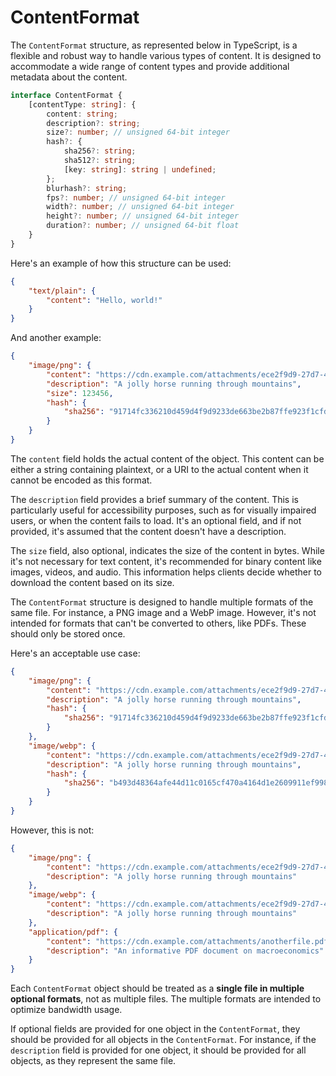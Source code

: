 # ContentFormat

The `ContentFormat` structure, as represented below in TypeScript, is a flexible and robust way to handle various types of content. It is designed to accommodate a wide range of content types and provide additional metadata about the content.

```ts
interface ContentFormat {
    [contentType: string]: {
        content: string;
        description?: string;
        size?: number; // unsigned 64-bit integer
        hash?: {
            sha256?: string;
            sha512?: string;
            [key: string]: string | undefined;
        };
        blurhash?: string;
        fps?: number; // unsigned 64-bit integer
        width?: number; // unsigned 64-bit integer
        height?: number; // unsigned 64-bit integer
        duration?: number; // unsigned 64-bit float
    }
}
```

Here's an example of how this structure can be used:

```json
{
    "text/plain": {
        "content": "Hello, world!"
    }
}
```

And another example:

```json
{
    "image/png": {
        "content": "https://cdn.example.com/attachments/ece2f9d9-27d7-457d-b657-4ce9172bdcf8.png",
        "description": "A jolly horse running through mountains",
        "size": 123456,
        "hash": {
            "sha256": "91714fc336210d459d4f9d9233de663be2b87ffe923f1cfd76ece9d06f7c965d"
        }
    }
}
```

The `content` field holds the actual content of the object. This content can be either a string containing plaintext, or a URI to the actual content when it cannot be encoded as this format.

The `description` field provides a brief summary of the content. This is particularly useful for accessibility purposes, such as for visually impaired users, or when the content fails to load. It's an optional field, and if not provided, it's assumed that the content doesn't have a description.

The `size` field, also optional, indicates the size of the content in bytes. While it's not necessary for text content, it's recommended for binary content like images, videos, and audio. This information helps clients decide whether to download the content based on its size.

The `ContentFormat` structure is designed to handle multiple formats of the same file. For instance, a PNG image and a WebP image. However, it's not intended for formats that can't be converted to others, like PDFs. These should only be stored once.

Here's an acceptable use case:

```json
{
    "image/png": {
        "content": "https://cdn.example.com/attachments/ece2f9d9-27d7-457d-b657-4ce9172bdcf8.png",
        "description": "A jolly horse running through mountains",
        "hash": {
            "sha256": "91714fc336210d459d4f9d9233de663be2b87ffe923f1cfd76ece9d06f7c965d"
        }
    },
    "image/webp": {
        "content": "https://cdn.example.com/attachments/ece2f9d9-27d7-457d-b657-4ce9172bdcf8.webp",
        "description": "A jolly horse running through mountains",
        "hash": {
            "sha256": "b493d48364afe44d11c0165cf470a4164d1e2609911ef998be868d46ade3de4e"
        }
    }
}
```

However, this is not:

```json
{
    "image/png": {
        "content": "https://cdn.example.com/attachments/ece2f9d9-27d7-457d-b657-4ce9172bdcf8.png",
        "description": "A jolly horse running through mountains"
    },
    "image/webp": {
        "content": "https://cdn.example.com/attachments/ece2f9d9-27d7-457d-b657-4ce9172bdcf8.webp",
        "description": "A jolly horse running through mountains"
    },
    "application/pdf": {
        "content": "https://cdn.example.com/attachments/anotherfile.pdf",
        "description": "An informative PDF document on macroeconomics"
    }
}
```

Each `ContentFormat` object should be treated as a **single file in multiple optional formats**, not as multiple files. The multiple formats are intended to optimize bandwidth usage.

If optional fields are provided for one object in the `ContentFormat`, they should be provided for all objects in the `ContentFormat`. For instance, if the `description` field is provided for one object, it should be provided for all objects, as they represent the same file.